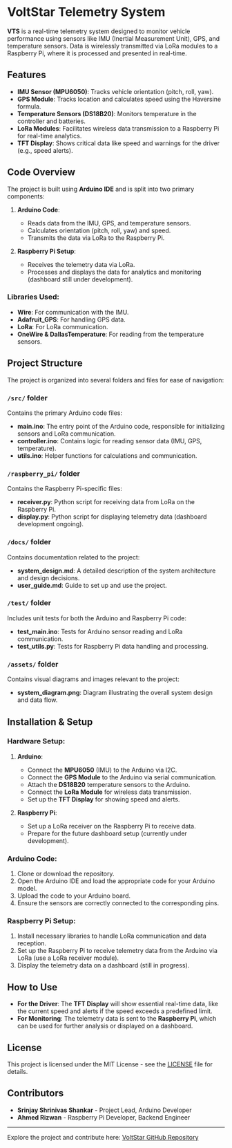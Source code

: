 # VoltStar Telemetry System

**VTS** is a real-time telemetry system designed to monitor vehicle performance using sensors like IMU (Inertial Measurement Unit), GPS, and temperature sensors. Data is wirelessly transmitted via LoRa modules to a Raspberry Pi, where it is processed and presented in real-time.

## Features

- **IMU Sensor (MPU6050)**: Tracks vehicle orientation (pitch, roll, yaw).
- **GPS Module**: Tracks location and calculates speed using the Haversine formula.
- **Temperature Sensors (DS18B20)**: Monitors temperature in the controller and batteries.
- **LoRa Modules**: Facilitates wireless data transmission to a Raspberry Pi for real-time analytics.
- **TFT Display**: Shows critical data like speed and warnings for the driver (e.g., speed alerts).

## Code Overview

The project is built using **Arduino IDE** and is split into two primary components:

1. **Arduino Code**: 
   - Reads data from the IMU, GPS, and temperature sensors.
   - Calculates orientation (pitch, roll, yaw) and speed.
   - Transmits the data via LoRa to the Raspberry Pi.

2. **Raspberry Pi Setup**: 
   - Receives the telemetry data via LoRa.
   - Processes and displays the data for analytics and monitoring (dashboard still under development).

### Libraries Used:
- **Wire**: For communication with the IMU.
- **Adafruit_GPS**: For handling GPS data.
- **LoRa**: For LoRa communication.
- **OneWire & DallasTemperature**: For reading from the temperature sensors.

## Project Structure

The project is organized into several folders and files for ease of navigation:

### `/src/` folder
Contains the primary Arduino code files:
- **main.ino**: The entry point of the Arduino code, responsible for initializing sensors and LoRa communication.
- **controller.ino**: Contains logic for reading sensor data (IMU, GPS, temperature).
- **utils.ino**: Helper functions for calculations and communication.

### `/raspberry_pi/` folder
Contains the Raspberry Pi-specific files:
- **receiver.py**: Python script for receiving data from LoRa on the Raspberry Pi.
- **display.py**: Python script for displaying telemetry data (dashboard development ongoing).

### `/docs/` folder
Contains documentation related to the project:
- **system_design.md**: A detailed description of the system architecture and design decisions.
- **user_guide.md**: Guide to set up and use the project.

### `/test/` folder
Includes unit tests for both the Arduino and Raspberry Pi code:
- **test_main.ino**: Tests for Arduino sensor reading and LoRa communication.
- **test_utils.py**: Tests for Raspberry Pi data handling and processing.

### `/assets/` folder
Contains visual diagrams and images relevant to the project:
- **system_diagram.png**: Diagram illustrating the overall system design and data flow.

## Installation & Setup

### Hardware Setup:
1. **Arduino**:
   - Connect the **MPU6050** (IMU) to the Arduino via I2C.
   - Connect the **GPS Module** to the Arduino via serial communication.
   - Attach the **DS18B20** temperature sensors to the Arduino.
   - Connect the **LoRa Module** for wireless data transmission.
   - Set up the **TFT Display** for showing speed and alerts.

2. **Raspberry Pi**:
   - Set up a LoRa receiver on the Raspberry Pi to receive data.
   - Prepare for the future dashboard setup (currently under development).

### Arduino Code:
1. Clone or download the repository.
2. Open the Arduino IDE and load the appropriate code for your Arduino model.
3. Upload the code to your Arduino board.
4. Ensure the sensors are correctly connected to the corresponding pins.

### Raspberry Pi Setup:
1. Install necessary libraries to handle LoRa communication and data reception.
2. Set up the Raspberry Pi to receive telemetry data from the Arduino via LoRa (use a LoRa receiver module).
3. Display the telemetry data on a dashboard (still in progress).

## How to Use
- **For the Driver**: The **TFT Display** will show essential real-time data, like the current speed and alerts if the speed exceeds a predefined limit.
- **For Monitoring**: The telemetry data is sent to the **Raspberry Pi**, which can be used for further analysis or displayed on a dashboard.

## License

This project is licensed under the MIT License - see the [LICENSE](LICENSE) file for details.

## Contributors

- **Srinjay Shrinivas Shankar** - Project Lead, Arduino Developer
- **Ahmed Rizwan** - Raspberry Pi Developer, Backend Engineer

---

Explore the project and contribute here: [VoltStar GitHub Repository](https://github.com/srinjaycode/VoltStar)
